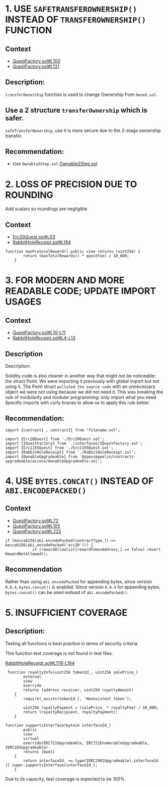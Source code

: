 # 1. USE `SAFETRANSFEROWNERSHIP()` INSTEAD OF `TRANSFEROWNERSHIP()` FUNCTION

## Context

- [QuestFactory.sol#L100](https://github.com/rabbitholegg/quest-protocol/blob/8c4c1f71221570b14a0479c216583342bd652d8d/contracts/QuestFactory.sol#L100)
- [QuestFactory.sol#L131](https://github.com/rabbitholegg/quest-protocol/blob/8c4c1f71221570b14a0479c216583342bd652d8d/contracts/QuestFactory.sol#L131)

## Description:

`transferOwnership` function is used to change Ownership from `Owned.sol`.

## Use a 2 structure `transferOwnership` which is safer.

`safeTransferOwnership`, use it is more secure due to the 2-stage ownership transfer.

## Recommendation:

- Use `Ownable2Step.sol`
[Ownable2Step.sol](https://github.com/OpenZeppelin/openzeppelin-contracts/blob/master/contracts/access/Ownable2Step.sol)



# 2. LOSS OF PRECISION DUE TO ROUNDING

Add scalars so roundings are negligible

## Context

- [Erc20Quest.sol#L53](https://github.com/rabbitholegg/quest-protocol/blob/8c4c1f71221570b14a0479c216583342bd652d8d/contracts/Erc20Quest.sol#L53)
- [RabbitHoleReceipt.sol#L184](https://github.com/rabbitholegg/quest-protocol/blob/8c4c1f71221570b14a0479c216583342bd652d8d/contracts/RabbitHoleReceipt.sol#L184)

```Solidity
function maxProtocolReward() public view returns (uint256) {
        return (maxTotalRewards() * questFee) / 10_000;
    }

```


# 3. FOR MODERN AND MORE READABLE CODE; UPDATE IMPORT USAGES

## Context

- [QuestFactory.sol#L10-L11](https://github.com/rabbitholegg/quest-protocol/blob/8c4c1f71221570b14a0479c216583342bd652d8d/contracts/QuestFactory.sol#L10-L11)
- [RabbitHoleReceipt.sol#L4-L13](https://github.com/rabbitholegg/quest-protocol/blob/8c4c1f71221570b14a0479c216583342bd652d8d/contracts/RabbitHoleReceipt.sol#L4-L13)

## Description

Description:

Solidity code is also cleaner in another way that might not be noticeable: the struct Point. We were importing it previously with global import but not using it. The Point struct `polluted the source code` with an unnecessary object we were not using because we did not need it.
This was breaking the rule of modularity and modular programming: only import what you need Specific imports with curly braces to allow us to apply this rule better.

## Recommendation:

`import {contract1 , contract2} from "filename.sol";`

```Solidity
import {Erc20Quest} from './Erc20Quest.sol';
import {IQuestFactory} from './interfaces/IQuestFactory.sol';
import {Erc1155Quest} from './Erc1155Quest.sol';
import {RabbitHoleReceipt} from './RabbitHoleReceipt.sol';
import {OwnableUpgradeable} from '@openzeppelin/contracts-upgradeable/access/OwnableUpgradeable.sol';
```


# 4. USE `BYTES.CONCAT()` INSTEAD OF `ABI.ENCODEPACKED()`

## Context

- [QuestFactory.sol#L72](https://github.com/rabbitholegg/quest-protocol/blob/8c4c1f71221570b14a0479c216583342bd652d8d/contracts/QuestFactory.sol#L72)
- [QuestFactory.sol#L105](https://github.com/rabbitholegg/quest-protocol/blob/8c4c1f71221570b14a0479c216583342bd652d8d/contracts/QuestFactory.sol#L105)
- [QuestFactory.sol#L222](https://github.com/rabbitholegg/quest-protocol/blob/8c4c1f71221570b14a0479c216583342bd652d8d/contracts/QuestFactory.sol#L222)

```Solidity
if (keccak256(abi.encodePacked(contractType_)) == keccak256(abi.encodePacked('erc20'))) {
            if (rewardAllowlist[rewardTokenAddress_] == false) revert RewardNotAllowed();
```

## Recommendation

Rather than using `abi.encodePacked` for appending bytes, since version `0.8.4`, `bytes.concat()` is enabled.
Since version `0.8.4` for appending bytes, `bytes.concat()` can be used instead of `abi.encodePacked()`.


# 5. INSUFFICIENT COVERAGE

## Description:
Testing all functions is best practice in terms of security criteria.

This function test coverage is not found in test files.

[RabbitHoleReceipt.sol#L178-L194](https://github.com/rabbitholegg/quest-protocol/blob/8c4c1f71221570b14a0479c216583342bd652d8d/contracts/RabbitHoleReceipt.sol#L178-L194)

```Solidity
 function royaltyInfo(uint256 tokenId_, uint256 salePrice_)
        external
        view
        override
        returns (address receiver, uint256 royaltyAmount)
    {
        require(_exists(tokenId_), 'Nonexistent token');

        uint256 royaltyPayment = (salePrice_ * royaltyFee) / 10_000;
        return (royaltyRecipient, royaltyPayment);
    }

function supportsInterface(bytes4 interfaceId_)
        public
        view
        virtual
        override(ERC721Upgradeable, ERC721EnumerableUpgradeable, IERC165Upgradeable)
        returns (bool)
    {
        return interfaceId_ == type(IERC2981Upgradeable).interfaceId || super.supportsInterface(interfaceId_);
    }
```

Due to its capacity, test coverage is expected to be 100%.